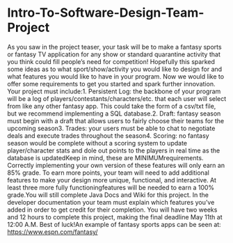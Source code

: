 # Intro-To-Software-Design-Team-Project

As you saw in the project teaser, your task will be to make a fantasy sports or fantasy TV application for any show or standard quarantine activity that you think could fill people’s need for competition! Hopefully this sparked some ideas as to what sport/show/activity you would like to design for and what features you would like to have in your program. Now we would like to offer some requirements to get you started and spark further innovation. Your project must include:1.   Persistent Log: the backbone of your program will be a log of players/contestants/characters/etc. that each user will select from like any other fantasy app. This could take the form of a csv/txt file, but we recommend implementing a SQL database.2.   Draft: fantasy season must begin with a draft that allows users to fairly choose their teams for the upcoming season3.   Trades: your users must be able to chat to negotiate deals and execute trades throughout the season4.   Scoring: no fantasy season would be complete without a scoring system to update player/character stats and dole out points to the players in real time as the database is updatedKeep in mind, these are MINIMUMrequirements. Correctly implementing your own version of these features will only earn an 85% grade. To earn more points, your team will need to add additional features to make your design more unique, functional, and interactive. At least three more fully functioningfeatures will be needed to earn a 100% grade.You will still complete Java Docs and Wiki for this project. In the developer documentation your team must explain which features you’ve added in order to get credit for their completion. You will have two weeks and 12 hours to complete this project, making the final deadline May 11th at 12:00 A.M. Best of luck!An example of fantasy sports apps can be seen at: https://www.espn.com/fantasy/
